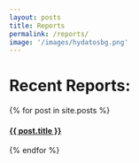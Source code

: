 ```yaml
---
layout: posts 
title: Reports
permalink: /reports/
image: '/images/hydatosbg.png'
---
```

# Recent Reports:
{% for post in site.posts %}
  <article>
    <h4>
      <a href="{{ post.url }}">
        {{ post.title }}
      </a>
    </h4>
  </article>
{% endfor %}
